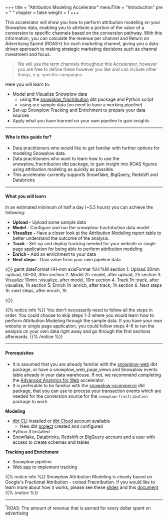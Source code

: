 +++
title = "Attribution Modeling Accelerator"
menuTitle = "Introduction"
pre = "<i class='fas fa-rocket'></i> "
chapter = false
weight = 1
+++


This accelerator will show you how to perform attribution modeling on your Snowplow data, enabling you to attribute a portion of the value of a conversion to specific channels based on the conversion pathway. With this information, you can calculate the revenue per channel and Return on Advertising Spend (ROAS*) for each marketing channel, giving you a data-driven approach to making strategic marketing decisions such as channel investment and focus.

> We will use the term channels throughout this Accelerator, however you are free to define these however you like and can include other things, e.g. specific campaigns.

Here you will learn to:

* Model and Visualize Snowplow data
  - using the [snowplow_fractribution](https://hub.getdbt.com/snowplow/snowplow_fractribution/latest/) dbt package and Python script
  - using our sample data (no need to have a working pipeline)
* Set-up Snowplow Tracking and Enrichment to prepare your data sources
* Apply what you have learned on your own pipeline to gain insights
***

#### Who is this guide for?

- Data practitioners who would like to get familiar with further options for modeling Snowplow data.
- Data practitioners who want to learn how to use the snowplow_fractribution dbt package, to gain insight into ROAS figures using attribution modeling as quickly as possible.
- This accelerator currently supports Snowflake, BigQuery, Redshift and Databricks

***

#### What you will learn

In an estimated minimum of half a day (~5.5 hours) you can achieve the following:

- **Upload -** Upload some sample data
- **Model -** Configure and run the snowplow-fractribution data model
- **Visualize -** Have a closer look at the Attribution Modeling report table to better understand the outcome of the analysis.
- **Track -** Set-up and deploy tracking needed for your website or single page application for being able to perform attribution modeling
- **Enrich -** Add an enrichment to your data
- **Next steps -** Gain value from your own pipeline data


{{<mermaid>}}
gantt
        dateFormat  HH-mm
        axisFormat %H:%M
        section 1. Upload
        30min       :upload, 00-00, 30m
        section 2. Model
        2h          :model, after upload, 2h
        section 3. Visualize
        10min          :visualize, after model, 10m
        section 4. Track
        1h          :track, after visualize, 1h
        section 5. Enrich
        1h          :enrich, after track, 1h
        section 6. Next steps
        1h          :next steps, after enrich, 1h

{{</mermaid >}}

{{% notice info %}}
You don't necessarily need to follow all the steps in order. You could choose to skip steps 1-3 where you would learn how to perform Attribution Modeling through the sample data. If you have your own website or single page application, you could follow steps 4-6 to run the analysis on your own data right away and go through the first sections afterwards.
{{% /notice %}}
***

#### Prerequisites

- It is assumed that you are already familiar with the [snowplow-web](https://hub.getdbt.com/snowplow/snowplow_web/latest/) dbt package, or have a snowplow_web_page_views and Snowplow events table already in your data warehouse. If not, we recommend completing the [Advanced Analytics for Web](https://docs.snowplow.io/accelerators/web) accelerator.
- It is preferable to be familiar with the [snowplow-ecommerce](https://hub.getdbt.com/snowplow/snowplow_ecommerce/latest/) dbt package, that you can use to process your transaction events which are needed for the conversion source for the `snowplow-fractribution` package to work.

**Modeling**
- [dbt CLI](https://docs.getdbt.com/docs/core/installation) installed or [dbt Cloud](https://docs.getdbt.com/docs/cloud/about-cloud-setup) account available
  - New dbt [project](https://docs.getdbt.com/docs/build/projects) created and configured
- Python 3 Installed
- Snowflake, Databricks, Redshift or BigQuery account and a user with access to create schemas and tables

**Tracking and Enrichment**
- Snowplow pipeline
- Web app to implement tracking

{{% notice info %}}
Snowplow Attribution Modeling is closely based on Google's Fractional Attribution - coined Fractribution. If you would like to learn more about how it works, please see these [slides](https://github.com/google/fractribution/blob/master/Fractribution_Slides.pdf) and this [document](https://support.google.com/analytics/answer/3191594?hl=en#algorithm)
{{% /notice %}}


***
<sup>*</sup>ROAS: The amount of revenue that is earned for every dollar spent on advertising
